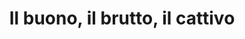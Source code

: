 ---
layout: post
title: Il buono, il brutto, il cattivo
director: Sergio Leone
year: 1966
cover: https://images.mubicdn.net/images/film/163/cache-90886-1565833888/image-w1280.jpg
imdb250: true
sas: true
---